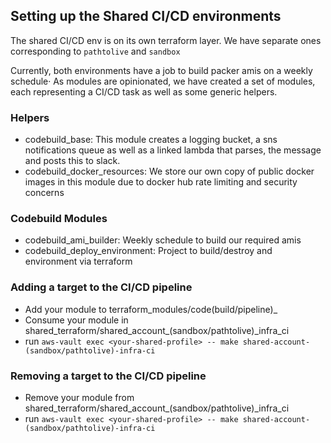 ## Setting up the Shared CI/CD environments

The shared CI/CD env is on its own terraform layer. We have separate ones corresponding to
`pathtolive` and `sandbox`

Currently, both environments have a job to build packer amis on a weekly schedule· As modules are opinionated, we have created
a set of modules, each representing a CI/CD task as well as some generic helpers.

### Helpers

 - codebuild_base: This module creates a logging bucket, a sns notifications queue as well as a linked lambda that parses, the message and posts this to slack.
 - codebuild_docker_resources: We store our own copy of public docker images in this module due to docker hub rate limiting and security concerns

### Codebuild Modules

 - codebuild_ami_builder: Weekly schedule to build our required amis
 - codebuild_deploy_environment: Project to build/destroy and environment via terraform

### Adding a target to the CI/CD pipeline

 - Add your module to terraform_modules/code(build/pipeline)_<name>
 - Consume your module in shared_terraform/shared_account_(sandbox/pathtolive)_infra_ci
 - run `aws-vault exec <your-shared-profile> -- make shared-account-(sandbox/pathtolive)-infra-ci`

### Removing a target to the CI/CD pipeline

  - Remove your module from shared_terraform/shared_account_(sandbox/pathtolive)_infra_ci
  - run `aws-vault exec <your-shared-profile> -- make shared-account-(sandbox/pathtolive)-infra-ci`

